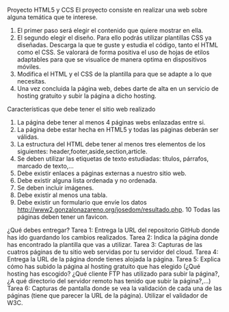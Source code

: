 Proyecto HTML5 y CCS
El proyecto consiste en realizar una web sobre alguna temática que te interese.

1. El primer paso será elegir el contenido que quiere mostrar en ella.
2. El segundo elegir el diseño. Para ello podrás utilizar plantillas CSS ya diseñadas. Descarga la que te guste y estudia el código, tanto el HTML como el CSS. Se valorará de forma positiva el uso de hojas de etilos adaptables para que se visualice de manera optima en dispositivos móviles.
3. Modifica el HTML y el CSS de la plantilla para que se adapte a lo que necesitas.
4. Una vez concluida la página web, debes darte de alta en un servicio de hosting gratuito y subir la página a dicho hosting.


Características que debe tener el sitio web realizado
1. La página debe tener al menos 4 páginas webs enlazadas entre si.
2. La página debe estar hecha en HTML5 y todas las páginas deberán ser válidas.
3. La estructura del HTML debe tener al menos tres elementos de los siguientes: header,footer,aside,section,article.
4. Se deben utilizar las etiquetas de texto estudiadas: títulos, párrafos, marcado de texto,…
5. Debe existir enlaces a páginas externas a nuestro sitio web.
6. Debe existir alguna lista ordenada y no ordenada.
7. Se deben incluir imágenes.
8. Debe existir al menos una tabla.
9. Debe existir un formulario que envíe los datos http://www2.gonzalonazareno.org/josedom/resultado.php.
10 Todas las páginas deben tener un favicon.

¿Qué debes entregar?
Tarea 1: Entrega la URL del repositorio GitHub donde has ido guardando los cambios realizados.
Tarea 2: Indica la página donde has encontrado la plantilla que vas a utilizar.
Tarea 3: Capturas de las cuatros páginas de tu sitio web servidas por tu servidor del cloud.
Tarea 4: Entrega la URL de la página donde tienes alojada la página.
Tarea 5: Explica cómo has subido la página al hosting gratuito que has elegido (¿Qué hosting has escogido? ¿Qué cliente FTP has utilizado para subir la página?, ¿A qué directorio del servidor remoto has tenido que subir la página?,…)
Tarea 6: Capturas de pantalla donde se vea la validación de cada una de las páginas (tiene que parecer la URL de la página). Utilizar el validador de W3C.
